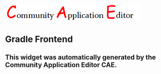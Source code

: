 ![CAE](https://github.com/PhilCAEOrg/application-7019/blob/gh-pages/frontendComponent-7020/img/logo.png)  

Gradle Frontend
===================


This widget was automatically generated by the Community Application Editor CAE.  
---------------
